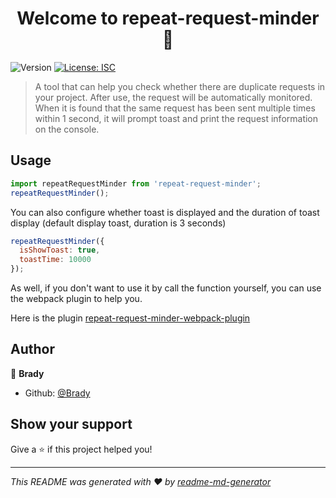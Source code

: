 <h1 align="center">Welcome to repeat-request-minder 👋</h1>
<p>
  <img alt="Version" src="https://img.shields.io/badge/version-1.0.0-blue.svg?cacheSeconds=2592000" />
  <a href="#" target="_blank">
    <img alt="License: ISC" src="https://img.shields.io/badge/License-ISC-yellow.svg" />
  </a>
</p>

> A tool that can help you check whether there are duplicate requests in your project. After use, the request will be automatically monitored. When it is found that the same request has been sent multiple times within 1 second, it will prompt toast and print the request information on the console.

## Usage

```js
import repeatRequestMinder from 'repeat-request-minder';
repeatRequestMinder();
```

You can also configure whether toast is displayed and the duration of toast display (default display toast, duration is 3 seconds)

```js
repeatRequestMinder({
  isShowToast: true,
  toastTime: 10000
});
```

As well, if you don't want to use it by call the function yourself, you can use the webpack plugin to help you.

Here is the plugin [
repeat-request-minder-webpack-plugin](https://github.com/SugarTurboS/repeat-request-minder-webpack-plugin)

## Author

👤 **Brady**

* Github: [@Brady](https://github.com/WadeZhu)

## Show your support

Give a ⭐️ if this project helped you!

***
_This README was generated with ❤️ by [readme-md-generator](https://github.com/kefranabg/readme-md-generator)_